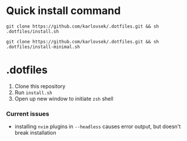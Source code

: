 # Quick install command
`git clone https://github.com/karlovsek/.dotfiles.git && sh .dotfiles/install.sh`

`git clone https://github.com/karlovsek/.dotfiles.git && sh .dotfiles/install-minimal.sh`

# .dotfiles

1. Clone this repository
2. Run `install.sh`
3. Open up new window to initiate `zsh` shell

### Current issues

- installing `nvim` plugins in `--headless` causes error output, but doesn't break installation
